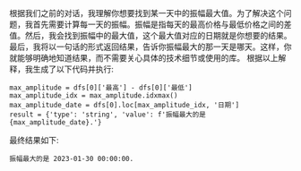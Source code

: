 根据我们之前的对话，我理解你想要找到某一天中的振幅最大值。为了解决这个问题，我首先需要计算每一天的振幅。振幅是指每天的最高价格与最低价格之间的差值。然后，我会找到振幅中的最大值，这个最大值对应的日期就是你想要的结果。最后，我将以一句话的形式返回结果，告诉你振幅最大的那一天是哪天。这样，你就能够明确地知道结果，而不需要关心具体的技术细节或使用的库。
根据以上解释，我生成了以下代码并执行:

```
max_amplitude = dfs[0]['最高'] - dfs[0]['最低']
max_amplitude_idx = max_amplitude.idxmax()
max_amplitude_date = dfs[0].loc[max_amplitude_idx, '日期']
result = {'type': 'string', 'value': f'振幅最大的是 {max_amplitude_date}.'}
```

最终结果如下:

    振幅最大的是 2023-01-30 00:00:00.